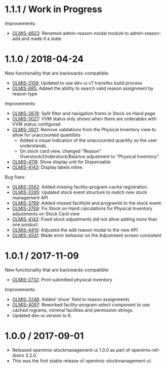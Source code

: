 1.1.1 / Work in Progress
========================

Improvements:
* [OLMIS-4623](https://openlmis.atlassian.net/browse/OLMIS-4623): Renamed admin-reason-modal module to admin-reason-add and made it a state

1.1.0 / 2018-04-24
==================

New functionality that are backwards-compatible:
* [OLMIS-3108:](https://openlmis.atlassian.net/browse/OLMIS-3108) Updated to use dev-ui v7 transifex build process
* [OLMIS-685:](https://openlmis.atlassian.net/browse/OLMIS-685) Added the ability to search valid reason assignment by reason type

Improvements:
* [OLMIS-3876](https://openlmis.atlassian.net/browse/OLMIS-3876): Split fliter and navigation froms in Stock on Hand page
* [OLMIS-3027](https://openlmis.atlassian.net/browse/OLMIS-3027): VVM status only shows when there are orderables with VVM status configured
* [OLMIS-3921](https://openlmis.atlassian.net/browse/OLMIS-3921): Remove validations from the Physical Inventory view to allow for unaccounted quantities
  * Added a visual indication of the unaccounted quantity so the user understands.
  * On stock card view, changed "Reason" Overstock/Understock/Balance adjustment to "Physical Inventory".
* [OLMIS-4118](https://openlmis.atlassian.net/browse/OLMIS-4118): Show display unit for Dispensable
* [OLMIS-4143](https://openlmis.atlassian.net/browse/OLMIS-4143): Display labels inline.

Bug fixes:
* [OLMIS-3562](https://openlmis.atlassian.net/browse/OLMIS-3562): Added missing facility-program-cache registration.
* [OLMIS-3295](https://openlmis.atlassian.net/browse/OLMIS-3295): Updated stock event structure to match new stock management API
* [OLMIS-3769](https://openlmis.atlassian.net/browse/OLMIS-3769): Added missed facilityId and programId to the stock event.
* [OLMIS-3769](https://openlmis.atlassian.net/browse/OLMIS-3769): Fix Stock on Hand calculations for Physical Inventory adjustments on Stock Card view
* [OLMIS-4142](https://openlmis.atlassian.net/browse/OLMIS-4142): Fixed stock adjustments did not allow adding more than one product
* [OLMIS-4410](https://openlmis.atlassian.net/browse/OLMIS-4410): Adjusted the add reason modal to the new API
* [OLMIS-4541](https://openlmis.atlassian.net/browse/OLMIS-4541): Made error behavior on the Adjustment screen consistent

1.0.1 / 2017-11-09
==================

New functionality that are backwards-compatible:
* [OLMIS-2732](https://openlmis.atlassian.net/browse/OLMIS-2732): Print submitted physical inventory

Improvements:
* [OLMIS-3246](https://openlmis.atlassian.net/browse/OLMIS-3246): Added 'show' field to reason assignments
* [OLMIS-4097](https://openlmis.atlassian.net/browse/OLMIS-4097): Reworked facility-program select component to use cached rograms, minimal facilities and permission strings.
* Updated dev-ui version to 6.

1.0.0 / 2017-09-01
==================

* Released openlmis-stockmanagement-ui 1.0.0 as part of openlmis-ref-distro 3.2.0.
 * This was the first stable release of openlmis-stockmanagement-ui.
